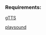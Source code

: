 ### Requirements:

[gTTS](https://pypi.org/project/gTTS/)

[playsound](https://pypi.org/project/playsound/)
